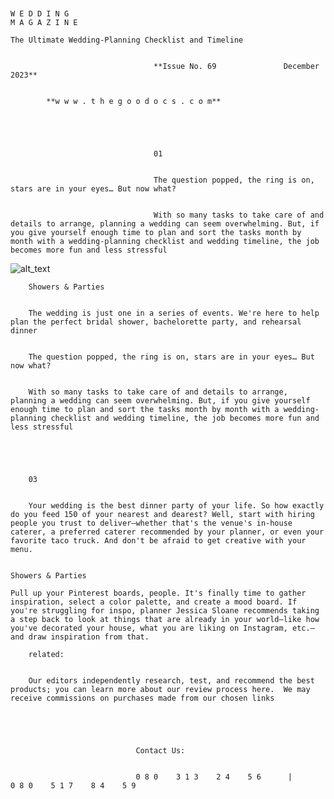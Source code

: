 

                                        


```


W E D D I N G
M A G A Z I N E

The Ultimate Wedding-Planning Checklist and Timeline


```



                                    **Issue No. 69               December 2023**


            **w w w . t h e g o o d o c s . c o m**


                                


                                    01


                                    The question popped, the ring is on, stars are in your eyes… But now what? 


                                    With so many tasks to take care of and details to arrange, planning a wedding can seem overwhelming. But, if you give yourself enough time to plan and sort the tasks month by month with a wedding-planning checklist and wedding timeline, the job becomes more fun and less stressful


![alt_text](images/image1.jpg "image_tooltip")



        Showers & Parties


        The wedding is just one in a series of events. We're here to help plan the perfect bridal shower, bachelorette party, and rehearsal dinner


        The question popped, the ring is on, stars are in your eyes… But now what? 


        With so many tasks to take care of and details to arrange, planning a wedding can seem overwhelming. But, if you give yourself enough time to plan and sort the tasks month by month with a wedding-planning checklist and wedding timeline, the job becomes more fun and less stressful


        


        03


        Your wedding is the best dinner party of your life. So how exactly do you feed 150 of your nearest and dearest? Well, start with hiring people you trust to deliver—whether that's the venue's in-house caterer, a preferred caterer recommended by your planner, or even your favorite taco truck. And don't be afraid to get creative with your menu. 


        


```

Showers & Parties

Pull up your Pinterest boards, people. It's finally time to gather inspiration, select a color palette, and create a mood board. If you're struggling for inspo, planner Jessica Sloane recommends taking a step back to look at things that are already in your world—like how you've decorated your house, what you are liking on Instagram, etc.—and draw inspiration from that.

```



        related:


        Our editors independently research, test, and recommend the best products; you can learn more about our review process here.  We may receive commissions on purchases made from our chosen links


        


                                Contact Us:    


                                0 8 0    3 1 3    2 4    5 6      |       0 8 0    5 1 7    8 4    5 9 
